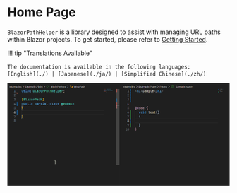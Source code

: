 # Home Page

`BlazorPathHelper` is a library designed to assist with managing URL paths within Blazor projects. To get started, please refer to [Getting Started](./GettingStarted/index.md).

!!! tip "Translations Available"

    The documentation is available in the following languages:
    [English](./) | [Japanese](./ja/) | [Simplified Chinese](./zh/)

![sample](../assets/sample.gif)